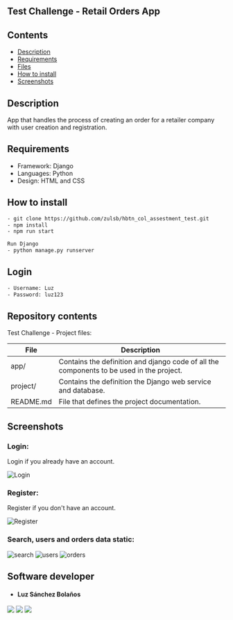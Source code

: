 ## Test Challenge - Retail Orders App

## Contents

* [Description](https://github.com/zulsb/hbtn_col_assestment_test#description)
* [Requirements](https://github.com/zulsb/hbtn_col_assestment_test#requirements)
* [Files](https://github.com/zulsb/hbtn_col_assestment_test#repository-contents)
* [How to install](https://github.com/zulsb/hbtn_col_assestment_test#how-to-install)
* [Screenshots](https://github.com/zulsb/hbtn_col_assestment_test#screenshots)


## Description
App that handles the process of creating an order for a retailer company with user creation and registration.

## Requirements
* Framework: Django
* Languages: Python 
* Design: HTML and CSS 

## How to install

```bash
- git clone https://github.com/zulsb/hbtn_col_assestment_test.git
- npm install
- npm run start

Run Django
- python manage.py runserver

```

## Login
```bash
- Username: Luz
- Password: luz123

```


## Repository contents
Test Challenge - Project files:

|   **File**   |   **Description**   |
| -------------- | --------------------- |
|app/ | Contains the definition and django code of all the components to be used in the project. |
|project/ | Contains the definition the Django web service and database.|
|README.md | File that defines the project documentation. |

## Screenshots

### Login:
Login if you already have an account.

![Login](https://user-images.githubusercontent.com/7723544/127717846-357e4608-32fa-463b-bdb8-66da3ace77bb.png)

### Register:
Register if you don't have an account.

![Register](https://user-images.githubusercontent.com/7723544/127717855-94f14491-5917-45e5-88bd-20d592beb168.png)

### Search, users and orders data static:

![search](https://user-images.githubusercontent.com/7723544/127717850-45463901-7d39-4bf4-8260-2f69d22ed4a5.png)
![users](https://user-images.githubusercontent.com/7723544/127717852-5b367d5e-6043-4339-bd4a-c600bb55f036.png)
![orders](https://user-images.githubusercontent.com/7723544/127717853-c350c749-1bdd-4485-906b-d17c051feec1.png)

## Software developer

* #### Luz Sánchez Bolaños
[<img src="https://img.shields.io/badge/LuzSanchez-%230077B5.svg?&style=flat-square&logo=linkedin&logoColor=white"/>](https://www.linkedin.com/in/luzsanchezb/)
[<img src="https://img.shields.io/badge/@LuzSanchezB-%231da1f2.svg?&style=flat-square&logo=twitter&logoColor=white"/>](https://twitter.com/LuzSanchezB)
[<img src="https://img.shields.io/badge/zulsb-332B40?&style=flat-square&logo=Github&logoColor=white"/>](https://github.com/zulsb)